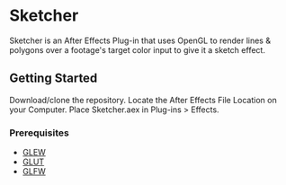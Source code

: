 # Sketcher

Sketcher is an After Effects Plug-in that uses OpenGL to render lines & polygons over a footage's target color input to give it a sketch effect.

## Getting Started

Download/clone the repository. Locate the After Effects File Location on your Computer. Place Sketcher.aex in Plug-ins > Effects. 

### Prerequisites

* [GLEW](http://glew.sourceforge.net/)
* [GLUT](https://www.opengl.org/resources/libraries/glut/glut_downloads.php)
* [GLFW](http://www.glfw.org/download.html)
